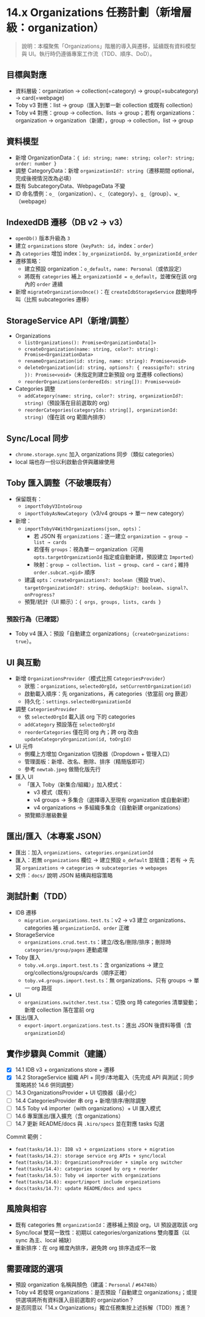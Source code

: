 # 14.x Organizations 任務計劃（新增層級：organization）

> 說明：本檔聚焦「Organizations」階層的導入與遷移，延續既有資料模型與 UI。執行時仍遵循專案工作流（TDD、順序、DoD）。

## 目標與對應

- 資料層級：organization → collection(=category) → group(=subcategory) → card(=webpage)
- Toby v3 對應：list → group（匯入到單一新 collection 或既有 collection）
- Toby v4 對應：group → collection、lists → group；若有 organizations：organization → organization（新建），group → collection，list → group

## 資料模型

- 新增 OrganizationData：`{ id: string; name: string; color?: string; order: number }`
- 調整 CategoryData：新增 `organizationId?: string`（遷移期間 optional，完成後視情況改為必填）
- 既有 SubcategoryData、WebpageData 不變
- ID 命名慣例：`o_`（organization）、`c_`（category）、`g_`（group）、`w_`（webpage）

## IndexedDB 遷移（DB v2 → v3）

- `openDb()` 版本升級為 `3`
- 建立 `organizations` store（`keyPath: id`，index：`order`）
- 為 `categories` 增加 index：`by_organizationId`、`by_organizationId_order`
- 遷移策略：
  - 建立預設 organization：`o_default`，`name: Personal`（或依設定）
  - 將既有 `categories` 補上 `organizationId = o_default`，並確保在該 org 內的 `order` 連續
- 新增 `migrateOrganizationsOnce()`：在 `createIdbStorageService` 啟動時呼叫（比照 subcategories 遷移）

## StorageService API（新增/調整）

- Organizations
  - `listOrganizations(): Promise<OrganizationData[]>`
  - `createOrganization(name: string, color?: string): Promise<OrganizationData>`
  - `renameOrganization(id: string, name: string): Promise<void>`
  - `deleteOrganization(id: string, options?: { reassignTo?: string }): Promise<void>`（未指定則建立新預設 org 並遷移 collections）
  - `reorderOrganizations(orderedIds: string[]): Promise<void>`
- Categories 調整
  - `addCategory(name: string, color?: string, organizationId?: string)`（預設落在目前選取的 org）
  - `reorderCategories(categoryIds: string[], organizationId: string)`（僅在該 org 範圍內排序）

## Sync/Local 同步

- `chrome.storage.sync` 加入 organizations 同步（類似 categories）
- local 端也存一份以利啟動合併與離線使用

## Toby 匯入調整（不破壞既有）

- 保留既有：
  - `importTobyV3IntoGroup`
  - `importTobyAsNewCategory`（v3/v4 groups → 單一 new category）
- 新增：
  - `importTobyV4WithOrganizations(json, opts)`：
    - 若 JSON 有 `organizations`：逐一建立 `organization → group → list → cards`
    - 若僅有 `groups`：視為單一 organization（可用 `opts.targetOrganizationId` 指定或自動新建，預設建立 `Imported`）
    - 映射：`group → collection`、`list → group`、`card → card`；維持 `order.subcat.<gid>` 順序
  - 建議 `opts`：`createOrganizations?: boolean`（預設 true）、`targetOrganizationId?: string`、`dedupSkip?: boolean`、`signal?`、`onProgress?`
  - 預覽/統計（UI 顯示）：`{ orgs, groups, lists, cards }`

### 預設行為（已確認）

- Toby v4 匯入：預設「自動建立 organizations」（`createOrganizations: true`）。

## UI 與互動

- 新增 `OrganizationsProvider`（模式比照 `CategoriesProvider`）
  - 狀態：`organizations`, `selectedOrgId`，`setCurrentOrganization(id)`
  - 啟動載入順序：先 organizations，再 categories（依當前 org 篩選）
  - 持久化：`settings.selectedOrganizationId`
- 調整 `CategoriesProvider`
  - 依 `selectedOrgId` 載入該 org 下的 categories
  - `addCategory` 預設落在 `selectedOrgId`
  - `reorderCategories` 僅在同 org 內；跨 org 改由 `updateCategoryOrganization(id, toOrgId)`
- UI 元件
  - 側欄上方增加 Organization 切換器（Dropdown + 管理入口）
  - 管理面板：新增、改名、刪除、排序（精簡版即可）
  - 參考 `newtab.jpeg` 做簡化版先行
- 匯入 UI
  - 「匯入 Toby（新集合/組織）」加入模式：
    - v3 模式（既有）
    - v4 groups → 多集合（選擇導入至現有 organization 或自動新建）
    - v4 organizations → 多組織多集合（自動新建 organizations）
  - 預覽顯示層級數量

## 匯出/匯入（本專案 JSON）

- 匯出：加入 `organizations`、`categories.organizationId`
- 匯入：若無 `organizations` 欄位 → 建立預設 `o_default` 並賦值；若有 → 先寫 `organizations` → `categories` → `subcategories` → `webpages`
- 文件：`docs/` 說明 JSON 結構與相容策略

## 測試計劃（TDD）

- IDB 遷移
  - `migration.organizations.test.ts`：v2 → v3 建立 organizations、categories 補 `organizationId`、`order` 正確
- StorageService
  - `organizations.crud.test.ts`：建立/改名/刪除/排序；刪除時 `categories/group/pages` 連動處理
- Toby 匯入
  - `toby.v4.orgs.import.test.ts`：含 organizations → 建立 org/collections/groups/cards（順序正確）
  - `toby.v4.groups.import.test.ts`：無 organizations、只有 groups → 單一 org 路徑
- UI
  - `organizations.switcher.test.tsx`：切換 org 時 categories 清單變動；新增 collection 落在當前 org
- 匯出/匯入
  - `export-import.organizations.test.ts`：進出 JSON 後資料等價（含 `organizationId`）

## 實作步驟與 Commit（建議）

- [x] 14.1 IDB v3 + organizations store + 遷移
- [x] 14.2 StorageService 組織 API + 同步/本地載入（先完成 API 與測試；同步策略將於 14.6 併同調整）
- [ ] 14.3 OrganizationsProvider + UI 切換器（最小化）
- [ ] 14.4 CategoriesProvider 串 org + 新增/排序/刪除調整
- [ ] 14.5 Toby v4 importer（with organizations）+ UI 匯入模式
- [ ] 14.6 專案匯出/匯入擴充（含 organizations）
- [ ] 14.7 更新 README/docs 與 `.kiro/specs` 並在對應 tasks 勾選

Commit 範例：

- `feat(tasks/14.1): IDB v3 + organizations store + migration`
- `feat(tasks/14.2): storage service org APIs + sync/local`
- `feat(tasks/14.3): OrganizationsProvider + simple org switcher`
- `feat(tasks/14.4): categories scoped by org + reorder`
- `feat(tasks/14.5): Toby v4 importer with organizations`
- `feat(tasks/14.6): export/import include organizations`
- `docs(tasks/14.7): update README/docs and specs`

## 風險與相容

- 既有 categories 無 `organizationId`：遷移補上預設 org，UI 預設選取該 org
- Sync/local 雙寫一致性：初期以 categories/organizations 雙向覆蓋（以 sync 為主、local 補缺）
- 重新排序：在 org 維度內排序，避免跨 org 排序造成不一致

## 需要確認的選項

- 預設 organization 名稱與顏色（建議：`Personal` / `#64748b`）
- Toby v4 若發現 organizations：是否預設「自動建立 organizations」；或提供選項將所有資料匯入目前選取的 organization？
- 是否同意以「14.x Organizations」獨立任務集按上述拆解（TDD）推進？

